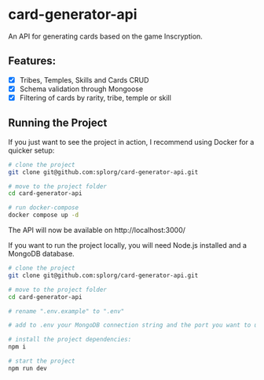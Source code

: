 # card-generator-api

An API for generating cards based on the game Inscryption.

## Features:
- [x] Tribes, Temples, Skills and Cards CRUD
- [x] Schema validation through Mongoose
- [x] Filtering of cards by rarity, tribe, temple or skill

## Running the Project

If you just want to see the project in action, I recommend using Docker for a quicker setup:

```bash
# clone the project
git clone git@github.com:splorg/card-generator-api.git

# move to the project folder
cd card-generator-api

# run docker-compose
docker compose up -d
```

The API will now be available on http://localhost:3000/

If you want to run the project locally, you will need Node.js installed and a MongoDB database.

```bash
# clone the project
git clone git@github.com:splorg/card-generator-api.git

# move to the project folder
cd card-generator-api

# rename ".env.example" to ".env"

# add to .env your MongoDB connection string and the port you want to use

# install the project dependencies:
npm i

# start the project
npm run dev
```

### 
